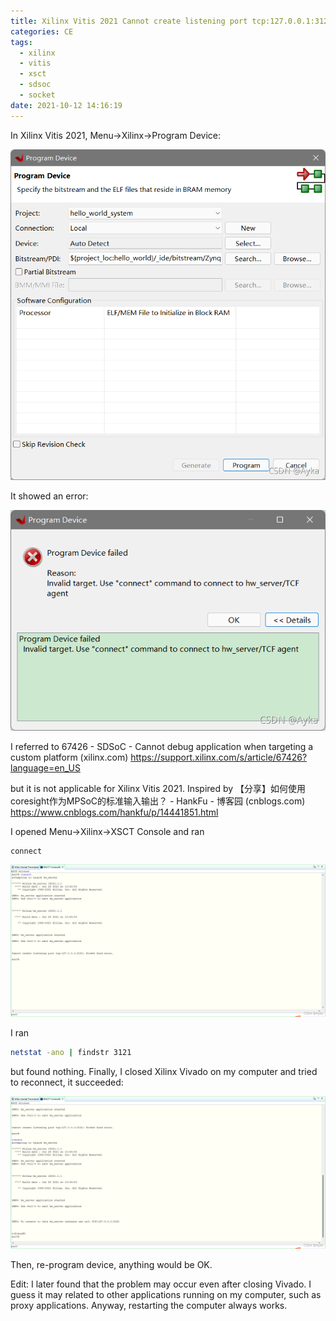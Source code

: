 ```yaml
---
title: Xilinx Vitis 2021 Cannot create listening port tcp:127.0.0.1:3121: Socket bind error
categories: CE
tags:
  - xilinx
  - vitis
  - xsct
  - sdsoc
  - socket
date: 2021-10-12 14:16:19
---
```


In Xilinx Vitis 2021, Menu->Xilinx->Program Device:

![img](2021-10/2021101214091269.png)

It showed an error:

![img](2021-10/2021101214093137.png)

I referred to 
67426 - SDSoC - Cannot debug application when targeting a custom platform (xilinx.com)
https://support.xilinx.com/s/article/67426?language=en_US

but it is not applicable for Xilinx Vitis 2021. Inspired by
【分享】如何使用coresight作为MPSoC的标准输入输出？ - HankFu - 博客园 (cnblogs.com)
https://www.cnblogs.com/hankfu/p/14441851.html

I opened Menu->Xilinx->XSCT Console and ran

```
connect
```

![img](2021-10/20211012141323148.png)

I ran

```bash
netstat -ano | findstr 3121
```

but found nothing. Finally, I closed Xilinx Vivado on my computer and tried to reconnect, it succeeded:

![img](2021-10/20211012141459713.png)

Then, re-program device, anything would be OK.

Edit: I later found that the problem may occur even after closing Vivado. I guess it may related to other applications running on my computer, such as proxy applications. Anyway, restarting the computer always works.
